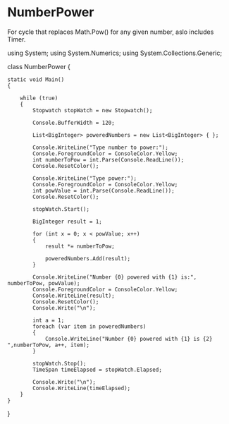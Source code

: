 NumberPower
===========

For cycle that replaces Math.Pow() for any given number, aslo includes Timer.

using System;
using System.Numerics;
using System.Collections.Generic;

class NumberPower
{


    static void Main()
    {
    
        while (true)
        {
            Stopwatch stopWatch = new Stopwatch();
                        
            Console.BufferWidth = 120;
            
            List<BigInteger> poweredNumbers = new List<BigInteger> { };   
            
            Console.WriteLine("Type number to power:");
            Console.ForegroundColor = ConsoleColor.Yellow;
            int numberToPow = int.Parse(Console.ReadLine());
            Console.ResetColor();

            Console.WriteLine("Type power:");
            Console.ForegroundColor = ConsoleColor.Yellow;
            int powValue = int.Parse(Console.ReadLine());
            Console.ResetColor();
            
            stopWatch.Start();

            BigInteger result = 1;

            for (int x = 0; x < powValue; x++)
            {
                result *= numberToPow;

                poweredNumbers.Add(result);
            }

            Console.WriteLine("Number {0} powered with {1} is:", numberToPow, powValue);
            Console.ForegroundColor = ConsoleColor.Yellow;
            Console.WriteLine(result);
            Console.ResetColor();
            Console.Write("\n");

            int a = 1;
            foreach (var item in poweredNumbers)
            {
                Console.WriteLine("Number {0} powered with {1} is {2} ",numberToPow, a++, item);
            }

            stopWatch.Stop();
            TimeSpan timeElapsed = stopWatch.Elapsed;
            
            Console.Write("\n");
            Console.WriteLine(timeElapsed);
        }
    }
}
